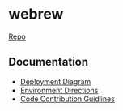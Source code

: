 # webrew

[Repo](https://github.com/CPSECapstone/webrew)

## Documentation

* [Deployment Diagram](https://github.com/CPSECapstone/webrew/tree/0af84d138a86b6e446d57f42f2269df20a97ff21/docs/deployment_diagrapm_description.md)
* [Environment Directions](docs/environment_directions.md)
* [Code Contribution Guidlines](docs/linter_info.md)

